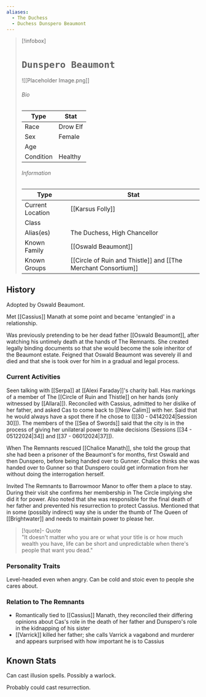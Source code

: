 ```yaml
---
aliases:
  - The Duchess
  - Duchess Dunspero Beaumont
---
```




> [!infobox]
> # `Dunspero Beaumont` 
> ![[Placeholder Image.png]]
> ###### Bio
> Type |  Stat |
> ---|---|
> Race | Drow Elf | 
> Sex | Female | 
> Age |  |
> Condition | Healthy |
> ######  Information
> Type |  Stat |
> ---|---|
> Current Location | [[Karsus Folly]] |
> Class |  |
> Alias(es) | The Duchess, High Chancellor |
> Known Family | [[Oswald Beaumont]] |
> Known Groups | [[Circle of Ruin and Thistle]] and [[The Merchant Consortium]] |
 
## History
Adopted by Oswald Beaumont. 

Met [[Cassius]] Manath at some point and became 'entangled' in a relationship.

Was previously pretending to be her dead father [[Oswald Beaumont]], after watching his untimely death at the hands of The Remnants. She created legally binding documents so that she would become the sole inheritor of the Beaumont estate.  Feigned that Oswald Beaumont was severely ill and died and that she is took over for him in a gradual and legal process.


### Current Activities
Seen talking with [[Serpa]] at [[Alexi Faraday]]'s charity ball. Has markings of a member of The [[Circle of Ruin and Thistle]] on her hands (only witnessed by [[Allara]]). Reconciled with Cassius, admitted to her dislike of her father, and asked Cas to come back to [[New Calim]] with her. Said that he would always have a spot there if he chose to ([[30 - 04142024|Session 30]]). The members of the [[Sea of Swords]] said that the city is in the process of giving her unilateral power to make decisions (Sessions [[34 - 05122024|34]] and [[37 - 06012024|37]]).

When The Remnants rescued [[Chalice Manath]], she told the group that she had been a prisoner of the Beaumont's for months, first Oswald and then Dunspero, before being handed over to Gunner. Chalice thinks she was handed over to Gunner so that Dunspero could get information from her without doing the interrogation herself.

Invited The Remnants to Barrowmoor Manor to offer them a place to stay. During their visit she confirms her membership in The Circle implying she did it for power. Also noted that she was responsible for the final death of her father and prevented his resurrection to protect Cassius. Mentioned that in some (possibly indirect) way she is under the thumb of The Queen of [[Brightwater]] and needs to maintain power to please her. 

> [!quote]- Quote  
> "It doesn't matter who you are or what your title is or how much wealth you have, life can be short and unpredictable when there's people that want you dead."

### Personality Traits
Level-headed even when angry. Can be cold and stoic even to people she cares about.

### Relation to The Remnants 
- Romantically tied to [[Cassius]] Manath, they reconciled their differing opinions about Cas's role in the death of her father and Dunspero's role in the kidnapping of his sister
- [[Varrick]] killed her father; she calls Varrick a vagabond and murderer and appears surprised with how important he is to Cassius

## Known Stats
Can cast illusion spells. Possibly a warlock.

Probably could cast resurrection.